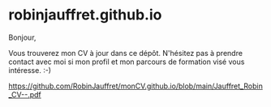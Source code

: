 # robinjauffret.github.io

Bonjour,

Vous trouverez mon CV à jour dans ce dépôt. N'hésitez pas à prendre contact avec moi si mon profil et mon parcours de formation visé vous intéresse. :-)

https://github.com/RobinJauffret/monCV.github.io/blob/main/Jauffret_Robin_CV--.pdf
